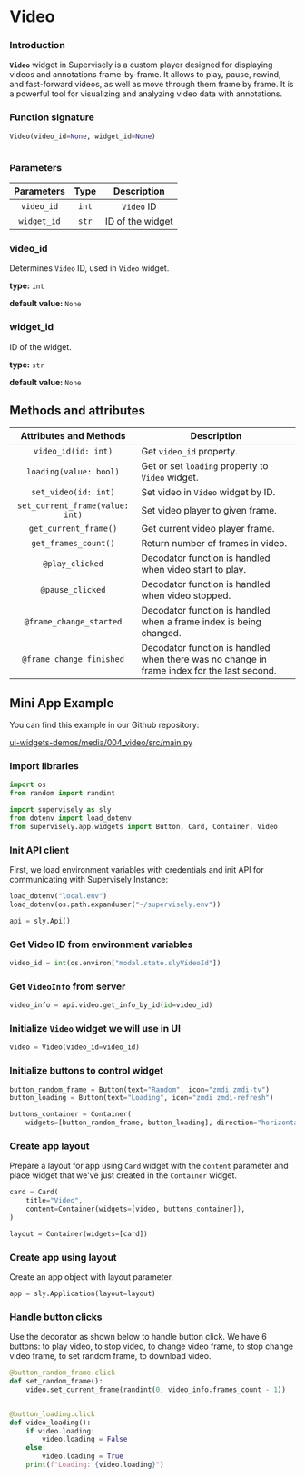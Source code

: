 # Video

### Introduction

**`Video`** widget in Supervisely is a custom player designed for displaying videos and annotations frame-by-frame. It allows to play, pause, rewind, and fast-forward videos, as well as move through them frame by frame. It is a powerful tool for visualizing and analyzing video data with annotations.

### Function signature

```python
Video(video_id=None, widget_id=None)
```

<figure><img src="https://user-images.githubusercontent.com/120389559/218671402-bd79b3a6-171c-439a-a012-ed58098e1c4e.gif" alt=""><figcaption></figcaption></figure>

### Parameters

|  Parameters |  Type |    Description   |
| :---------: | :---: | :--------------: |
|  `video_id` | `int` |    `Video` ID    |
| `widget_id` | `str` | ID of the widget |

### video\_id

Determines `Video` ID, used in `Video` widget.

**type:** `int`

**default value:** `None`

### widget\_id

ID of the widget.

**type:** `str`

**default value:** `None`

## Methods and attributes

|      Attributes and Methods     | Description                                                                                |
| :-----------------------------: | ------------------------------------------------------------------------------------------ |
|       `video_id(id: int)`       | Get `video_id` property.                                                                   |
|      `loading(value: bool)`     | Get or set `loading` property to `Video` widget.                                           |
|       `set_video(id: int)`      | Set video in `Video` widget by ID.                                                         |
| `set_current_frame(value: int)` | Set video player to given frame.                                                           |
|      `get_current_frame()`      | Get current video player frame.                                                            |
|       `get_frames_count()`      | Return number of frames in video.                                                          |
|         `@play_clicked`         | Decodator function is handled when video start to play.                                    |
|         `@pause_clicked`        | Decodator function is handled when video stopped.                                          |
|     `@frame_change_started`     | Decodator function is handled when a frame index is being changed.                         |
|     `@frame_change_finished`    | Decodator function is handled when there was no change in frame index for the last second. |

## Mini App Example

You can find this example in our Github repository:

[ui-widgets-demos/media/004\_video/src/main.py](https://github.com/supervisely-ecosystem/ui-widgets-demos/blob/master/media/004\_video/src/main.py)

### Import libraries

```python
import os
from random import randint

import supervisely as sly
from dotenv import load_dotenv
from supervisely.app.widgets import Button, Card, Container, Video
```

### Init API client

First, we load environment variables with credentials and init API for communicating with Supervisely Instance:

```python
load_dotenv("local.env")
load_dotenv(os.path.expanduser("~/supervisely.env"))

api = sly.Api()
```

### Get Video ID from environment variables

```python
video_id = int(os.environ["modal.state.slyVideoId"])
```

### Get `VideoInfo` from server

```python
video_info = api.video.get_info_by_id(id=video_id)
```

### Initialize `Video` widget we will use in UI

```python
video = Video(video_id=video_id)
```

### Initialize buttons to control widget

```python
button_random_frame = Button(text="Random", icon="zmdi zmdi-tv")
button_loading = Button(text="Loading", icon="zmdi zmdi-refresh")

buttons_container = Container(
    widgets=[button_random_frame, button_loading], direction="horizontal",)
```

### Create app layout

Prepare a layout for app using `Card` widget with the `content` parameter and place widget that we've just created in the `Container` widget.

```python
card = Card(
    title="Video",
    content=Container(widgets=[video, buttons_container]),
)

layout = Container(widgets=[card])
```

### Create app using layout

Create an app object with layout parameter.

```python
app = sly.Application(layout=layout)
```

### Handle button clicks

Use the decorator as shown below to handle button click. We have 6 buttons: to play video, to stop video, to change video frame, to stop change video frame, to set random frame, to download video.

```python
@button_random_frame.click
def set_random_frame():
    video.set_current_frame(randint(0, video_info.frames_count - 1))


@button_loading.click
def video_loading():
    if video.loading:
        video.loading = False
    else:
        video.loading = True
    print(f"Loading: {video.loading}")
```

<figure><img src="https://user-images.githubusercontent.com/120389559/218671402-bd79b3a6-171c-439a-a012-ed58098e1c4e.gif" alt=""><figcaption></figcaption></figure>
